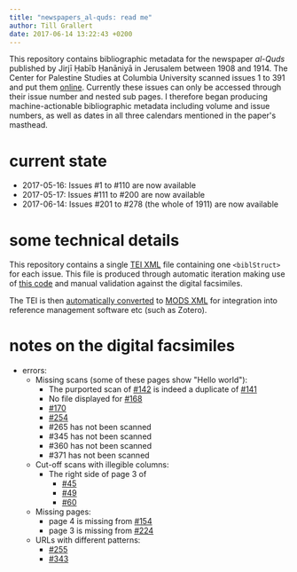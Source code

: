 ```yaml
---
title: "newspapers_al-quds: read me"
author: Till Grallert
date: 2017-06-14 13:22:43 +0200
---
```


This repository contains bibliographic metadata for the newspaper *al-Quds* published by Jirjī Ḥabīb Ḥanāniyā in Jerusalem between 1908 and 1914. The Center for Palestine Studies at Columbia University scanned issues 1 to 391 and put them [online](http://www.palestine.mei.columbia.edu/alquds-issues/2017/3/9/al-quds). Currently these issues can only be accessed through their issue number and nested sub pages. I therefore began producing machine-actionable bibliographic metadata including volume and issue numbers, as well as dates in all three calendars mentioned in the paper's masthead.

# current state

- 2017-05-16: Issues #1 to #110 are now available
- 2017-05-17: Issues #111 to #200 are now available
- 2017-06-14: Issues #201 to #278 (the whole of 1911) are now available

# some technical details

This repository contains a single [TEI XML][source] file containing one `<biblStruct>` for each issue. This file is produced through automatic iteration making use of [this code](https://www.github.com/OpenArabicPE/generate_metadata-through-iteration) and manual validation against the digital facsimiles.

The TEI is then [automatically converted](https://www.github.com/OpenArabicPE/convert_tei-to-mods) to [MODS XML][mods] for integration into reference management software etc (such as Zotero).

# notes on the digital facsimiles

- errors:
    - Missing scans (some of these pages show "Hello world"):
        + The purported scan of [#142](http://www.palestine.mei.columbia.edu/alquds-issues/2017/2/21/issue-142) is indeed a duplicate of [#141](http://www.palestine.mei.columbia.edu/alquds-issues/2017/2/21/issue-141)
        + No file displayed for [#168](http://www.palestine.mei.columbia.edu/alquds-issues/2017/2/21/issue-168)
        + [#170](http://www.palestine.mei.columbia.edu/alquds-issues/2017/2/21/issue-170)
        + [#254](http://www.palestine.mei.columbia.edu/alquds-issues/2017/2/23/issue-254)
        + #265 has not been scanned
        + #345 has not been scanned
        + #360 has not been scanned
        + #371 has not been scanned
    - Cut-off scans with illegible columns:
        + The right side of page 3 of 
           * [#45](http://www.palestine.mei.columbia.edu/alquds-issues/2017/2/21/issue-45)
           * [#49](http://www.palestine.mei.columbia.edu/alquds-issues/2017/2/21/issue-49)
           * [#60](http://www.palestine.mei.columbia.edu/alquds-issues/2017/2/21/issue-60)
    - Missing pages: 
        + page 4 is missing from [#154](http://www.palestine.mei.columbia.edu/alquds-issues/2017/2/21/issue-154)
        + page 3 is missing from [#224](http://www.palestine.mei.columbia.edu/alquds-issues/2017/2/23/issue-224)
    - URLs with different patterns:
        + [#255](http://www.palestine.mei.columbia.edu/alquds-issues/2017/2/23/isu-255)
        + [#343]()


[source]: tei/al-quds.TEIP5.xml
[mods]: metadata/al-quds.MODS.xml